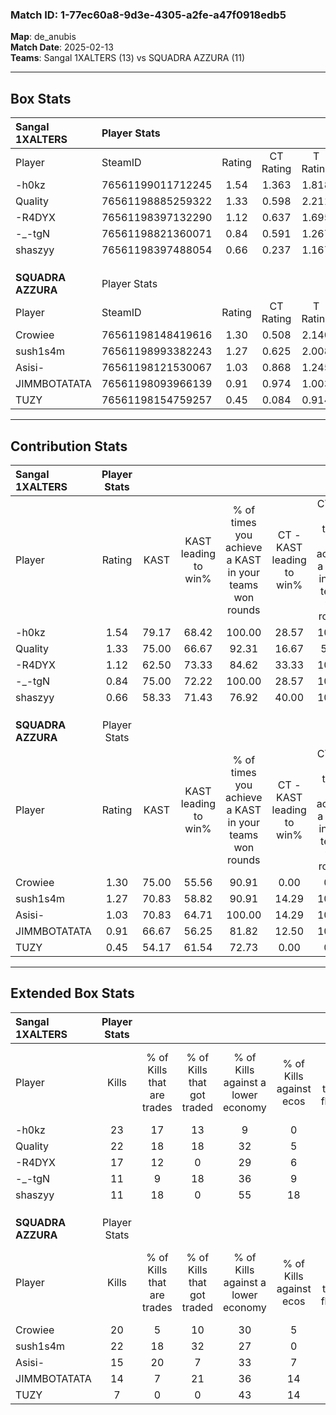 ### Match ID: 1-77ec60a8-9d3e-4305-a2fe-a47f0918edb5  
**Map**: de_anubis  
**Match Date**: 2025-02-13  
**Teams**: Sangal 1XALTERS (13) vs SQUADRA AZZURA (11)  

---  

## Box Stats  

| **Sangal 1XALTERS** | Player Stats      |        |           |          |       |       |       |         |        |      |     |
| :- | :- | :-: | :-: | :-: | :-: | :-: | :-: | :-: | :-: | :-: | :-: |
| Player              | SteamID           | Rating | CT Rating | T Rating | KAST  |  ADR  | Kills | Assists | Deaths | K/D  | HS% |
| -h0kz               | 76561199011712245 |  1.54  |   1.363   |  1.818   | 79.17 | 105.1 |  23   |    6    |   13   | 1.77 | 60  |
| Quality             | 76561198885259322 |  1.33  |   0.598   |  2.211   | 75.00 | 96.3  |  22   |    6    |   18   | 1.22 | 77  |
| -R4DYX              | 76561198397132290 |  1.12  |   0.637   |  1.695   | 62.50 | 85.5  |  17   |    7    |   14   | 1.21 | 64  |
| -_-tgN              | 76561198821360071 |  0.84  |   0.591   |  1.267   | 75.00 | 56.1  |  11   |    8    |   17   | 0.65 | 54  |
| shaszyy             | 76561198397488054 |  0.66  |   0.237   |  1.167   | 58.33 | 36.4  |  11   |    3    |   16   | 0.69 | 27  |
|                     |                   |        |           |          |       |       |       |         |        |      |     |
|                     |                   |        |           |          |       |       |       |         |        |      |     |
|                     |                   |        |           |          |       |       |       |         |        |      |     |
| **SQUADRA AZZURA**  | Player Stats      |        |           |          |       |       |       |         |        |      |     |
| Player              | SteamID           | Rating | CT Rating | T Rating | KAST  |  ADR  | Kills | Assists | Deaths | K/D  | HS% |
| Crowiee             | 76561198148419616 |  1.30  |   0.508   |  2.140   | 75.00 | 83.3  |  20   |    4    |   14   | 1.43 | 35  |
| sush1s4m            | 76561198993382243 |  1.27  |   0.625   |  2.008   | 70.83 | 91.5  |  22   |    2    |   18   | 1.22 | 45  |
| Asisi-              | 76561198121530067 |  1.03  |   0.868   |  1.245   | 70.83 | 75.5  |  15   |    7    |   16   | 0.94 | 66  |
| JIMMBOTATATA        | 76561198093966139 |  0.91  |   0.974   |  1.003   | 66.67 | 75.4  |  14   |    5    |   18   | 0.78 | 57  |
| TUZY                | 76561198154759257 |  0.45  |   0.084   |  0.914   | 54.17 | 41.3  |   7   |    3    |   18   | 0.39 | 85  |
---  

## Contribution Stats  

| **Sangal 1XALTERS** | Player Stats |       |                      |                                                        |                           |                                                             |                          |                                                            |
| :- | :-: | :-: | :-: | :-: | :-: | :-: | :-: | :-: |
| Player              |    Rating    | KAST  | KAST leading to win% | % of times you achieve a KAST in your teams won rounds | CT - KAST leading to win% | CT - % of times you achieve a KAST in your teams won rounds | T - KAST leading to win% | T - % of times you achieve a KAST in your teams won rounds |
| -h0kz               |     1.54     | 79.17 |        68.42         |                         100.00                         |           28.57           |                           100.00                            |          91.67           |                           100.00                           |
| Quality             |     1.33     | 75.00 |        66.67         |                         92.31                          |           16.67           |                            50.00                            |          91.67           |                           100.00                           |
| -R4DYX              |     1.12     | 62.50 |        73.33         |                         84.62                          |           33.33           |                           100.00                            |          100.00          |                           81.82                            |
| -_-tgN              |     0.84     | 75.00 |        72.22         |                         100.00                         |           28.57           |                           100.00                            |          100.00          |                           100.00                           |
| shaszyy             |     0.66     | 58.33 |        71.43         |                         76.92                          |           40.00           |                           100.00                            |          88.89           |                           72.73                            |
|                     |              |       |                      |                                                        |                           |                                                             |                          |                                                            |
|                     |              |       |                      |                                                        |                           |                                                             |                          |                                                            |
|                     |              |       |                      |                                                        |                           |                                                             |                          |                                                            |
| **SQUADRA AZZURA**  | Player Stats |       |                      |                                                        |                           |                                                             |                          |                                                            |
| Player              |    Rating    | KAST  | KAST leading to win% | % of times you achieve a KAST in your teams won rounds | CT - KAST leading to win% | CT - % of times you achieve a KAST in your teams won rounds | T - KAST leading to win% | T - % of times you achieve a KAST in your teams won rounds |
| Crowiee             |     1.30     | 75.00 |        55.56         |                         90.91                          |           0.00            |                            0.00                             |          90.91           |                           100.00                           |
| sush1s4m            |     1.27     | 70.83 |        58.82         |                         90.91                          |           14.29           |                           100.00                            |          90.00           |                           90.00                            |
| Asisi-              |     1.03     | 70.83 |        64.71         |                         100.00                         |           14.29           |                           100.00                            |          100.00          |                           100.00                           |
| JIMMBOTATATA        |     0.91     | 66.67 |        56.25         |                         81.82                          |           12.50           |                           100.00                            |          100.00          |                           80.00                            |
| TUZY                |     0.45     | 54.17 |        61.54         |                         72.73                          |           0.00            |                            0.00                             |          88.89           |                           80.00                            |
---  

## Extended Box Stats  

| **Sangal 1XALTERS** | Player Stats |                            |                            |                                    |                         |                              |                                 |        |                             |                                     |                          |                               |                            |
| :- | :-: | :-: | :-: | :-: | :-: | :-: | :-: | :-: | :-: | :-: | :-: | :-: | :-: |
| Player              |    Kills     | % of Kills that are trades | % of Kills that got traded | % of Kills against a lower economy | % of Kills against ecos | % of Kills that are flawless | % of Kills that are close duels | Deaths | % of Deaths that get traded | % of Deaths against a lower economy | % of Deaths against ecos | % of Deaths that are flawless | % of Deaths that are close |
| -h0kz               |      23      |             17             |             13             |                 9                  |            0            |              65              |                9                |   13   |             15              |                  8                  |            0             |              62               |             15             |
| Quality             |      22      |             18             |             18             |                 32                 |            5            |              59              |                5                |   18   |             17              |                 22                  |            6             |              61               |             0              |
| -R4DYX              |      17      |             12             |             0              |                 29                 |            6            |              59              |                6                |   14   |             14              |                 14                  |            0             |              79               |             7              |
| -_-tgN              |      11      |             9              |             18             |                 36                 |            9            |              45              |               18                |   17   |             24              |                 12                  |            6             |              65               |             6              |
| shaszyy             |      11      |             18             |             0              |                 55                 |           18            |              73              |                9                |   16   |             13              |                 13                  |            0             |              100              |             0              |
|                     |              |                            |                            |                                    |                         |                              |                                 |        |                             |                                     |                          |                               |                            |
|                     |              |                            |                            |                                    |                         |                              |                                 |        |                             |                                     |                          |                               |                            |
|                     |              |                            |                            |                                    |                         |                              |                                 |        |                             |                                     |                          |                               |                            |
| **SQUADRA AZZURA**  | Player Stats |                            |                            |                                    |                         |                              |                                 |        |                             |                                     |                          |                               |                            |
| Player              |    Kills     | % of Kills that are trades | % of Kills that got traded | % of Kills against a lower economy | % of Kills against ecos | % of Kills that are flawless | % of Kills that are close duels | Deaths | % of Deaths that get traded | % of Deaths against a lower economy | % of Deaths against ecos | % of Deaths that are flawless | % of Deaths that are close |
| Crowiee             |      20      |             5              |             10             |                 30                 |            5            |              70              |                0                |   14   |              7              |                 14                  |            0             |              71               |             0              |
| sush1s4m            |      22      |             18             |             32             |                 27                 |            0            |              77              |                5                |   18   |             11              |                  6                  |            0             |              72               |             6              |
| Asisi-              |      15      |             20             |             7              |                 33                 |            7            |              80              |                0                |   16   |              6              |                  6                  |            0             |              38               |             19             |
| JIMMBOTATATA        |      14      |             7              |             21             |                 36                 |           14            |              79              |               14                |   18   |             17              |                 11                  |            0             |              67               |             6              |
| TUZY                |      7       |             0              |             0              |                 43                 |           14            |              43              |               14                |   18   |             11              |                  6                  |            0             |              56               |             11             |
